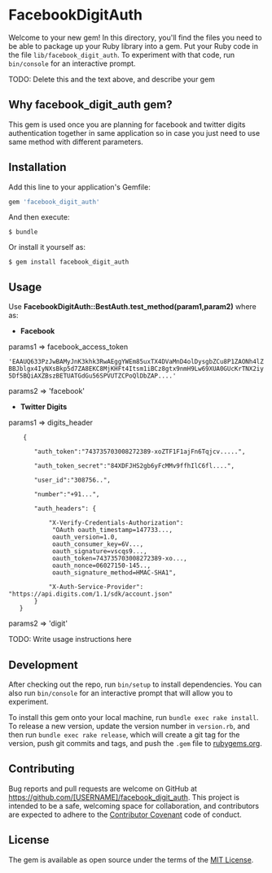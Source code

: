 # FacebookDigitAuth

Welcome to your new gem! In this directory, you'll find the files you need to be able to package up your Ruby library into a gem. Put your Ruby code in the file `lib/facebook_digit_auth`. To experiment with that code, run `bin/console` for an interactive prompt.

TODO: Delete this and the text above, and describe your gem


## Why **facebook_digit_auth** gem?

This gem is used once you are planning for facebook and twitter digits authentication together in same application so in case you just need to use same method with different parameters.

## Installation

Add this line to your application's Gemfile:

```ruby
gem 'facebook_digit_auth'
```

And then execute:

    $ bundle

Or install it yourself as:

    $ gem install facebook_digit_auth

## Usage

Use **FacebookDigitAuth::BestAuth.test_method(param1,param2)** where as: 

* **Facebook**

params1 => facebook_access_token

`'EAAUQ633PzJwBAMyJnK3khk3RwAEggYWEm85uxTX4DVaMnD4olDysgbZCu8P1ZAONh4lZBBJblgx4IyNXsBkp5d7ZA8EKC8MjKHFt4Itsm1iBCz8gtx9nmH9Lw69XUA0GUcKrTNX2iy5Df5BQiAXZBszBETUATGdGu56SPVUTZCPoQlDbZAP....'`

params2 => 'facebook'

* **Twitter Digits**

params1 => digits_header



        {

           "auth_token":"743735703008272389-xoZTF1F1ajFn6Tqjcv.....",

           "auth_token_secret":"84XDFJHS2gb6yFcMMv9ffhIlC6fl....",

           "user_id":"308756..",

           "number":"+91...",

           "auth_headers": {

               "X-Verify-Credentials-Authorization": 
                "OAuth oauth_timestamp=147733...,
                oauth_version=1.0,
                oauth_consumer_key=6V...,
                oauth_signature=vscqs9...,
                oauth_token=743735703008272389-xo...,
                oauth_nonce=06027150-145..,
                oauth_signature_method=HMAC-SHA1",

               "X-Auth-Service-Provider": "https://api.digits.com/1.1/sdk/account.json"
           }
       }
   
params2 => 'digit'





TODO: Write usage instructions here

## Development

After checking out the repo, run `bin/setup` to install dependencies. You can also run `bin/console` for an interactive prompt that will allow you to experiment.

To install this gem onto your local machine, run `bundle exec rake install`. To release a new version, update the version number in `version.rb`, and then run `bundle exec rake release`, which will create a git tag for the version, push git commits and tags, and push the `.gem` file to [rubygems.org](https://rubygems.org).

## Contributing

Bug reports and pull requests are welcome on GitHub at https://github.com/[USERNAME]/facebook_digit_auth. This project is intended to be a safe, welcoming space for collaboration, and contributors are expected to adhere to the [Contributor Covenant](http://contributor-covenant.org) code of conduct.


## License

The gem is available as open source under the terms of the [MIT License](http://opensource.org/licenses/MIT).




